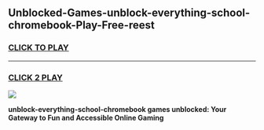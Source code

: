 
## Unblocked-Games-unblock-everything-school-chromebook-Play-Free-reest
<h3>
<a href="https://premium76.site?title=unblock-everything-school-chromebook&ref=18A1">CLICK TO PLAY</a></h3>
<hr>

<h3>
<a href="https://premium76.site?title=unblock-everything-school-chromebook&ref=18A1">CLICK 2 PLAY</a>
  
</h3>

<a href="https://premium76.site?title=unblock-everything-school-chromebook&ref=18A1"><img src="https://clearcache.store/games.png"></a>


**unblock-everything-school-chromebook games unblocked: Your Gateway to Fun and Accessible Online Gaming**
